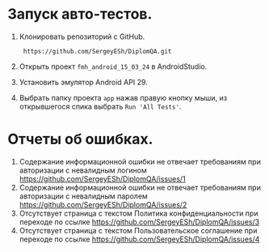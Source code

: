 # Запуск авто-тестов.

1. Клонировать репозиторий с GitHub. 

        https://github.com/SergeyESh/DiplomQA.git

2. Открыть проект `fmh_android_15_03_24` в AndroidStudio.
3. Установить эмулятор Android API 29.
4. Выбрать папку проекта `app` нажав правую кнопку мыши, из открывшегося спика выбрать `Run 'All Tests'`.


# Отчеты об ошибках.
1. Содержание информационной ошибки не отвечает требованиям при авторизации с невалидным логином https://github.com/SergeyESh/DiplomQA/issues/1
2. Содержание информационной ошибки не отвечает требованиям при авторизации с невалидным паролем https://github.com/SergeyESh/DiplomQA/issues/2
3. Отсутствует страница с текстом Политика конфиденциальности при переходе по ссылке https://github.com/SergeyESh/DiplomQA/issues/3
4. Отсутствует страница с текстом Пользовательское соглашение при переходе по ссылке https://github.com/SergeyESh/DiplomQA/issues/4
